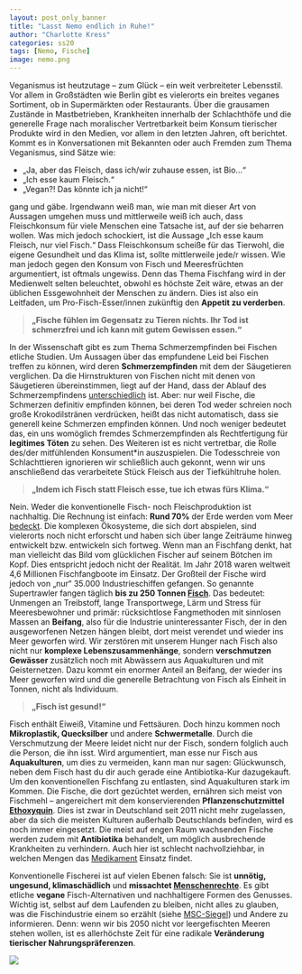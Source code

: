 ```yaml
---
layout: post_only_banner
title: "Lasst Nemo endlich in Ruhe!"
author: "Charlotte Kress"
categories: ss20
tags: [Nemo, Fische]
image: nemo.png
---
```


Veganismus ist heutzutage – zum Glück – ein weit verbreiteter Lebensstil. Vor allem in Großstädten wie Berlin gibt es vielerorts ein breites veganes Sortiment, ob in Supermärkten oder Restaurants. Über die grausamen Zustände in Mastbetrieben, Krankheiten innerhalb der Schlachthöfe und die generelle Frage nach moralischer Vertretbarkeit beim Konsum tierischer Produkte wird in den Medien, vor allem in den letzten Jahren, oft berichtet. Kommt es in Konversationen mit Bekannten oder auch Fremden zum Thema Veganismus, sind Sätze wie: 
- „Ja, aber das Fleisch, dass ich/wir zuhause essen, ist Bio...“
- „Ich esse kaum Fleisch.“
- „Vegan?! Das könnte ich ja nicht!“ 

gang und gäbe. Irgendwann weiß man, wie man mit dieser Art von Aussagen umgehen muss und mittlerweile weiß ich auch, dass Fleischkonsum für viele Menschen eine Tatsache ist, auf der sie beharren wollen. Was mich jedoch schockiert, ist die Aussage „Ich esse kaum Fleisch, nur viel Fisch.“ Dass Fleischkonsum scheiße für das Tierwohl, die eigene Gesundheit und das Klima ist, sollte mittlerweile jede/r wissen. Wie man jedoch gegen den Konsum von Fisch und Meeresfrüchten argumentiert, ist oftmals ungewiss. Denn das Thema Fischfang wird in der Medienwelt selten beleuchtet, obwohl es höchste Zeit wäre, etwas an der üblichen Essgewohnheit der Menschen zu ändern.
Dies ist also ein Leitfaden, um Pro-Fisch-Esser/innen zukünftig den **Appetit zu verderben**.

> **„Fische fühlen im Gegensatz zu Tieren nichts. Ihr Tod ist schmerzfrei und ich kann mit gutem Gewissen essen.“**

In der Wissenschaft gibt es zum Thema Schmerzempfinden bei Fischen etliche Studien. Um Aussagen über das empfundene Leid bei Fischen treffen zu können, wird deren **Schmerzempfinden** mit dem der Säugetieren verglichen. Da die Hirnstrukturen von Fischen nicht mit denen von Säugetieren übereinstimmen, liegt auf der Hand, dass der Ablauf des Schmerzempfindens [unterschiedlich]( https://blog.wwf.de/fische-schmerzen/) ist. Aber: nur weil Fische, die Schmerzen definitiv empfinden können, bei deren Tod weder schreien noch große Krokodilstränen verdrücken, heißt das nicht automatisch, dass sie generell keine Schmerzen empfinden können. Und noch weniger bedeutet das, ein uns womöglich fremdes Schmerzempfinden als Rechtfertigung für **legitimes Töten** zu sehen.
Des Weiteren ist es nicht vertretbar, die Rolle des/der mitfühlenden Konsument*in auszuspielen. Die Todesschreie von Schlachttieren ignorieren wir schließlich auch gekonnt, wenn wir uns anschließend das verarbeitete Stück Fleisch aus der Tiefkühltruhe holen.

> **„Indem ich Fisch statt Fleisch esse, tue ich etwas fürs Klima.“**

Nein. Weder die konventionelle Fisch- noch Fleischproduktion ist nachhaltig. Die Rechnung ist einfach: **Rund 70%** der Erde werden vom Meer [bedeckt]( https://memucho.de/Fragen/Wie-viel-Prozent-der-Erde-sind-von-Meeren-bedeckt/3051).
  Die komplexen Ökosysteme, die sich dort abspielen, sind vielerorts noch nicht erforscht und haben sich über lange Zeiträume hinweg entwickelt bzw. entwickeln sich fortweg. Wenn man an Fischfang denkt, hat man vielleicht das Bild vom glücklichen Fischer auf seinem Bötchen im Kopf. Dies entspricht jedoch nicht der Realität. Im Jahr 2018 waren weltweit 4,6 Millionen Fischfangboote im Einsatz. Der Großteil der Fische wird jedoch von „nur“ 35.000 Industrieschiffen gefangen. So genannte Supertrawler fangen täglich **bis zu 250 Tonnen [Fisch](https://www.stiftung-meeresschutz.org/themen/fischerei/)**. Das bedeutet: Unmengen an Treibstoff, lange Transportwege, Lärm und Stress für Meeresbewohner und primär: rücksichtlose Fangmethoden mit sinnlosen Massen an **Beifang**, also für die Industrie uninteressanter Fisch, der in den ausgeworfenen Netzen hängen bleibt, dort meist verendet und wieder ins Meer geworfen wird.
  Wir zerstören mit unserem Hunger nach Fisch also nicht nur **komplexe Lebenszusammenhänge**, sondern **verschmutzen Gewässer** zusätzlich noch mit Abwässern aus Aquakulturen und mit Geisternetzen. Dazu kommt ein enormer Anteil an Beifang, der wieder ins Meer geworfen wird und die generelle Betrachtung von Fisch als Einheit in Tonnen, nicht als Individuum.

> **„Fisch ist gesund!“**

Fisch enthält Eiweiß, Vitamine und Fettsäuren. Doch hinzu kommen noch **Mikroplastik, Quecksilber** und andere **Schwermetalle**. Durch die Verschmutzung der Meere leidet nicht nur der Fisch, sondern folglich auch die Person, die ihn isst. Wird argumentiert, man esse nur Fisch aus **Aquakulturen**, um dies zu vermeiden, kann man nur sagen: Glückwunsch, neben dem Fisch hast du dir auch gerade eine Antibiotika-Kur dazugekauft. Um den konventionellen Fischfang zu entlasten, sind Aquakulturen stark im Kommen. Die Fische, die dort gezüchtet werden, ernähren sich meist von Fischmehl – angereichert mit dem konservierenden **Pflanzenschutzmittel [Ethoxyquin](https://www.peta.de/so-schaedlich-ist-fischkonsum-fuer-die-gesundheit)**. Dies ist zwar in Deutschland seit 2011 nicht mehr zugelassen, aber da sich die meisten Kulturen außerhalb Deutschlands befinden, wird es noch immer eingesetzt. Die meist auf engen Raum wachsenden Fische werden zudem mit **Antibiotika** behandelt, um möglich ausbrechende Krankheiten zu verhindern. Auch hier ist schlecht nachvollziehbar, in welchen Mengen das [Medikament](https://www.br.de/nachrichten/wissen/fischzucht-probleme-durch-pestizide-und-antibiotika,R9T6vj4) Einsatz findet. 

Konventionelle Fischerei ist auf vielen Ebenen falsch: Sie ist **unnötig, ungesund, klimaschädlich** und **missachtet [Menschenrechte](https://ejfoundation.org/de/was-wir-tun/ozeane/sklaverei-auf-see)**. Es gibt etliche **vegane** Fisch-Alternativen und nachhaltigere Formen des Genusses. Wichtig ist, selbst auf dem Laufenden zu bleiben, nicht alles zu glauben, was die Fischindustrie einem so erzählt (siehe [MSC-Siegel](https://www.geo.de/natur/nachhaltigkeit/19748-rtkl-kritik-am-fischsiegel-wie-das-msc-siegel-das-vertrauen-der)) und Andere zu informieren. Denn: wenn wir bis 2050 nicht vor leergefischten Meeren stehen wollen, ist es allerhöchste Zeit für eine radikale **Veränderung tierischer Nahrungspräferenzen**.

<img src="https://cdn.pixabay.com/photo/2015/09/02/12/55/dolphins-918752_960_720.jpg" />